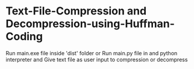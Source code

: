# Text-File-Compression and Decompression-using-Huffman-Coding
Run main.exe file inside 'dist' folder
or
Run main.py file in and python interpreter and Give text file as user input to compression or decompress
